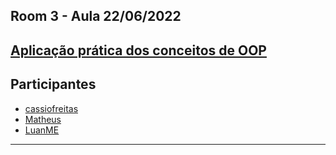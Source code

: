 ## Room 3 - Aula 22/06/2022
## [Aplicação prática dos conceitos de OOP](./aula14_atividade_1)
## Participantes
- [cassiofreitas](https://github.com/cassiofreitas)
- [Matheus](https://github.com/Kaoticz)
- [LuanME ](https://github.com/LuanME)

------------------------------
